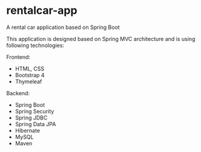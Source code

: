 # rentalcar-app
A rental car application based on Spring Boot

This application is designed based on Spring MVC architecture and is using following technologies:

Frontend:
  - HTML, CSS
  - Bootstrap 4
  - Thymeleaf
  
Backend:
  - Spring Boot
  - Spring Security
  - Spring JDBC
  - Spring Data JPA
  - Hibernate
  - MySQL
  - Maven
  
